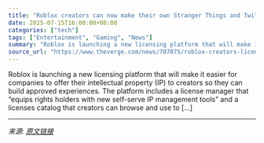 ```yaml
---
title: "Roblox creators can now make their own Stranger Things and Twilight games"
date: 2025-07-15T16:00:00+08:00
categories: ["tech"]
tags: ["Entertainment", "Gaming", "News"]
summary: "Roblox is launching a new licensing platform that will make it easier for companies to offer their intellectual property (IP) to creators so they can build approved experiences. The platform includes "
source_url: "https://www.theverge.com/news/707075/roblox-creators-licensing-netflix-stranger-things-lionsgate-twilight"
---
```


Roblox is launching a new licensing platform that will make it easier for companies to offer their intellectual property (IP) to creators so they can build approved experiences. The platform includes a license manager that “equips rights holders with new self-serve IP management tools” and a licenses catalog that creators can browse and use to [&#8230;]

---

*来源: [原文链接](https://www.theverge.com/news/707075/roblox-creators-licensing-netflix-stranger-things-lionsgate-twilight)*
